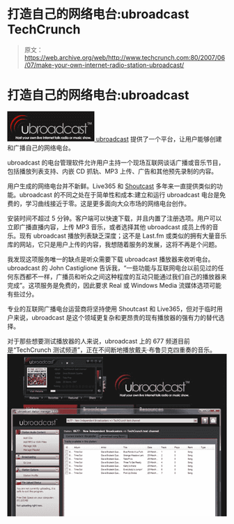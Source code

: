 # 打造自己的网络电台:ubroadcast TechCrunch

> 原文：<https://web.archive.org/web/http://www.techcrunch.com:80/2007/06/07/make-your-own-internet-radio-station-ubroadcast/>

# 打造自己的网络电台:ubroadcast

[![ubroadcast.jpg](img/2560413b77ba5af54ac2a41561a01fa5.png) ](https://web.archive.org/web/20230203020702/http://www.ubroadcast.com/) [ubroadcast](https://web.archive.org/web/20230203020702/http://www.ubroadcast.com/) 提供了一个平台，让用户能够创建和广播自己的网络电台。

ubroadcast 的电台管理软件允许用户主持一个现场互联网谈话广播或音乐节目，包括播放列表支持、内嵌 CD 抓轨、MP3 上传、广告和其他预先录制的内容。

用户生成的网络电台并不新鲜。Live365 和 [Shoutcast](https://web.archive.org/web/20230203020702/http://www.shoutcast.com/) 多年来一直提供类似的功能。ubroadcast 的不同之处在于简单性和成本:建立和运行 ubroadcast 电台是免费的，学习曲线接近于零。这是更多面向大众市场的网络电台创作。

安装时间不超过 5 分钟。客户端可以快速下载，并且内置了注册选项。用户可以立即广播直播内容，上传 MP3 音乐，或者选择其他 ubroadcast 成员上传的音乐。现有 ubroadcast 播放列表缺乏深度；这不是 Last.fm 或类似的拥有大量音乐库的网站，它只是用户上传的内容，我想随着服务的发展，这将不再是个问题。

我发现这项服务唯一的缺点是听众需要下载 ubroadcast 播放器来收听电台。ubroadcast 的 John Castiglione 告诉我，“一些功能与互联网电台以前见过的任何东西都不一样，广播员和听众之间这种程度的互动只能通过我们自己的播放器来完成”。这项服务是免费的，因此要求 Real 或 Windows Media 流媒体选项可能有些过分。

专业的互联网广播电台运营商将坚持使用 Shoutcast 和 Live365，但对于临时用户来说，ubroadcast 是这个领域更复杂和更昂贵的现有播放器的强有力的替代选择。

对于那些想要测试播放器的人来说，ubroadcast 上的 677 频道目前是“TechCrunch 测试频道”，正在不间断地播放戴夫·布鲁贝克四重奏的音乐。
![ubroadcast1.jpg](img/b03ade23c0da97ec1d0e3bf13811dbb1.png)